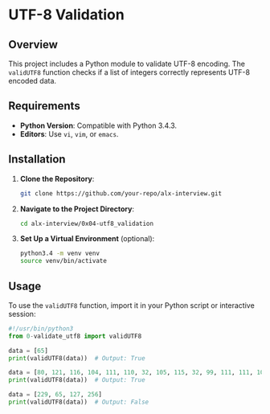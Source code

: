 # UTF-8 Validation

## Overview

This project includes a Python module to validate UTF-8 encoding. The `validUTF8` function checks if a list of integers correctly represents UTF-8 encoded data.

## Requirements

- **Python Version**: Compatible with Python 3.4.3.
- **Editors**: Use `vi`, `vim`, or `emacs`.

## Installation

1. **Clone the Repository**:

    ```bash
    git clone https://github.com/your-repo/alx-interview.git
    ```

2. **Navigate to the Project Directory**:

    ```bash
    cd alx-interview/0x04-utf8_validation
    ```

3. **Set Up a Virtual Environment** (optional):

    ```bash
    python3.4 -m venv venv
    source venv/bin/activate
    ```

## Usage

To use the `validUTF8` function, import it in your Python script or interactive session:

```python
#!/usr/bin/python3
from 0-validate_utf8 import validUTF8

data = [65]
print(validUTF8(data))  # Output: True

data = [80, 121, 116, 104, 111, 110, 32, 105, 115, 32, 99, 111, 111, 108, 33]
print(validUTF8(data))  # Output: True

data = [229, 65, 127, 256]
print(validUTF8(data))  # Output: False
